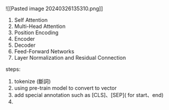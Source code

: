 ![[Pasted image 20240326135310.png]]
1. Self Attention
2. Multi-Head Attention
3. Position Encoding
4. Encoder
5. Decoder
6. Feed-Forward Networks
7. Layer Normalization and Residual Connection

steps:

1. tokenize (斷詞)
2. using pre-train model to convert to vector
3. add special annotation such as \[CLS\]、\[SEP\]( for start、end)
4. 